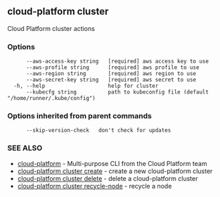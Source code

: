 ## cloud-platform cluster

Cloud Platform cluster actions

### Options

```
      --aws-access-key string   [required] aws access key to use
      --aws-profile string      [required] aws profile to use
      --aws-region string       [required] aws region to use
      --aws-secret-key string   [required] aws secret to use
  -h, --help                    help for cluster
      --kubecfg string          path to kubeconfig file (default "/home/runner/.kube/config")
```

### Options inherited from parent commands

```
      --skip-version-check   don't check for updates
```

### SEE ALSO

* [cloud-platform](cloud-platform.md)	 - Multi-purpose CLI from the Cloud Platform team
* [cloud-platform cluster create](cloud-platform_cluster_create.md)	 - create a new cloud-platform cluster
* [cloud-platform cluster delete](cloud-platform_cluster_delete.md)	 - delete a cloud-platform cluster
* [cloud-platform cluster recycle-node](cloud-platform_cluster_recycle-node.md)	 - recycle a node

